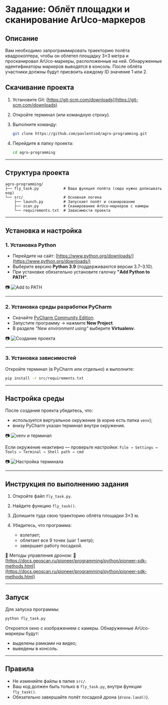 # Задание: Облёт площадки и сканирование ArUco-маркеров

## Описание

Вам необходимо запрограммировать траекторию полёта квадрокоптера, чтобы он облетел площадку 3×3 метра и просканировал ArUco-маркеры, расположенные на ней. Обнаруженные идентификаторы маркеров выводятся в консоль. После облёта участники должны будут присвоить каждому ID значение 1 или 2.

## Скачивание проекта

1. Установите Git: [https://git-scm.com/downloads](https://git-scm.com/downloads)

2. Откройте терминал (или командную строку).

3. Выполните команду:

   ```bash
   git clone https://github.com/pavlentiod/agro-programming.git
   ```

4. Перейдите в папку проекта:

   ```bash
   cd agro-programming
   ```

---

## Структура проекта

```
agro-programming/
├── fly_task.py           # Ваша функция полёта (сюда нужно дописывать код)
└── src/                  # Основная логика
    ├── launch.py         # Запускает полёт и сканирование
    ├── scan.py           # Сканирование ArUco-маркеров с камеры
    └── requirements.txt  # Зависимости проекта
```

---

## Установка и настройка

### 1. Установка Python

* Перейдите на сайт: [https://www.python.org/downloads/](https://www.python.org/downloads/)
* Выберите версию **Python 3.9** (поддерживаются версии 3.7–3.10).
* При установке обязательно установите галочку **"Add Python to PATH"**.

📷
![Add to PATH](https://storage.yandexcloud.net/pioneer-doc.geoscan.ru-static/images/programming/python/prep/img01.png)

---

### 2. Установка среды разработки PyCharm

* Скачайте [PyCharm Community Edition](https://www.jetbrains.com/ru-ru/pycharm/download/).
* Запустите программу → нажмите **New Project**.
* В разделе *"New environment using"* выберите **Virtualenv**.

📷
![Создание проекта](https://storage.yandexcloud.net/pioneer-doc.geoscan.ru-static/images/programming/python/prep/img04.png)

---

### 3. Установка зависимостей

Откройте терминал (в PyCharm или отдельно) и выполните:

```bash
pip install -r src/requirements.txt
```

---

## Настройка среды

После создания проекта убедитесь, что:

* используется виртуальное окружение (в корне есть папка `venv`);
* внизу PyCharm указан терминал внутри окружения.

📷
![venv и терминал](https://storage.yandexcloud.net/pioneer-doc.geoscan.ru-static/images/programming/python/prep/img05.png)

Если окружение неактивно — проверьте настройки:
`File → Settings → Tools → Terminal → Shell path → cmd`

📷
![Настройка терминала](https://storage.yandexcloud.net/pioneer-doc.geoscan.ru-static/images/programming/python/prep/img06.png)

---

## Инструкция по выполнению задания

1. Откройте файл `fly_task.py`.
2. Найдите функцию `fly_task()`.
3. Допишите туда свою траекторию облёта площадки 3×3 м.
4. Убедитесь, что программа:

   * взлетает;
   * облетает все 9 точек (шаг 1 метр);
   * завершает работу посадкой.

📘 Методы управления дроном:
🔗 [https://docs.geoscan.ru/pioneer/programming/python/pioneer-sdk-methods.html](https://docs.geoscan.ru/pioneer/programming/python/pioneer-sdk-methods.html)

---

## Запуск

Для запуска программы:

```bash
python fly_task.py
```

Откроется окно с изображением с камеры. Обнаруженные ArUco-маркеры будут:

* выделены рамками на видео;
* выведены в консоль.

---

## Правила

* Не изменяйте файлы в папке `src/`.
* Ваш код должен быть только в `fly_task.py`, внутри функции `fly_task()`.
* Обязательно завершайте полёт посадкой дрона (`drone.land()`).

